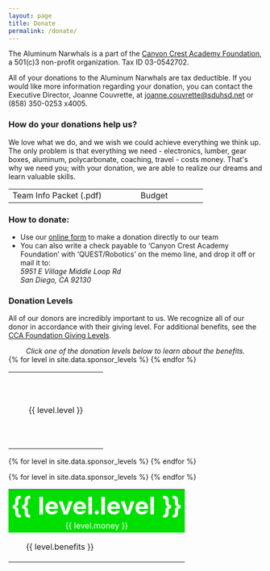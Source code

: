 ```yaml
---
layout: page
title: Donate
permalink: /donate/
---
```


The Aluminum Narwhals is a part of the [Canyon Crest Academy Foundation](http://canyoncrestfoundation.org/), a 501(c)3 non-profit organization. Tax ID 03-0542702.

All of your donations to the Aluminum Narwhals are tax deductible. If you would like more information regarding your donation, you can contact the Executive Director, Joanne Couvrette, at [joanne.couvrette@sduhsd.net](mailto:joanne.couvrette@sduhsd.net) or (858) 350-0253 x4005.

### How do your donations help us?
We love what we do, and we wish we could achieve everything we think up. The only problem is that everything we need - electronics, lumber, gear boxes, aluminum, polycarbonate, coaching, travel - costs money. That's why we need you; with your donation, we are able to realize our dreams and learn valuable skills.

<table width="100%" cellpadding="5px">
	<tr>
		<td width="50%">
			<div class="newbutton hoverAnimate" style="text-align: center;" onClick="javascript:location.href='/resources/team-info/TeamInfoPacket.pdf'">
				Team Info Packet (.pdf)
			</div>
		</td>
		<td width="50%">
			<div class="newbutton hoverAnimate" style="text-align: center;" onClick="javascript:location.href='/about/budget/'">
				Budget
			</div>
		</td>
	</tr>
</table>


### How to donate:
+ Use our [online form](http://weblink.donorperfect.com/QuestRobotics) to make a donation directly to our team
+ You can also write a check payable to ‘Canyon Crest Academy Foundation’ with ‘QUEST/Robotics’ on the memo line, and drop it off or mail it to:  
  *5951 E Village Middle Loop Rd  
	San Diego, CA 92130*

### Donation Levels
All of our donors are incredibly important to us. We recognize all of our donor in accordance with their giving level.
For additional benefits, see the [CCA Foundation Giving Levels](http://www.canyoncrestfoundation.org/recognition/giving-levels-and-donor-premiums).


<script>
function toggle(level) {
	var elements = document.getElementsByClassName("circle");

	$(document.getElementById("Title")).removeClass('expanded');
	$(document.getElementById("Platinum")).removeClass('expanded');
	$(document.getElementById("Gold")).removeClass('expanded');
	$(document.getElementById("Silver")).removeClass('expanded');
	$(document.getElementById("Bronze")).removeClass('expanded');
	$(document.getElementById(level)).addClass('expanded');

	$(document.getElementById("Titleinfo")).css('display', "none");
	$(document.getElementById("Platinuminfo")).css('display', "none");
	$(document.getElementById("Goldinfo")).css('display', "none");
	$(document.getElementById("Silverinfo")).css('display', "none");
	$(document.getElementById("Bronzeinfo")).css('display', "none");
	$(document.getElementById(level + "info")).css('display', "table");
}

$( document ).ready(function() {
	toggle("Title");
});
</script>

<div class="levels">
<div style="text-align: center;"><i>Click one of the donation levels below to learn about the benefits.</i></div>
<table width="100%" border="0" cellpadding="10" cellspacing="0">
	<tr>
	{% for level in site.data.sponsor_levels %}
	    <td width="172px" height="152px" align="center" class="circle hoverAnimate" id="{{ level.level }}" style="background: {{ level.color }};" onClick='toggle("{{ level.level }}")'>
				<div>
					{{ level.level }}
				</div>
	    </td>
	{% endfor %}
	</tr>
</table>

{% for level in site.data.sponsor_levels %}
	<table id="{{ level.level }}info" style="display: none;" width="100%" border="0" cellpadding="10" cellspacing="0">
		<tr>
			<td style="width: 250px;" bgcolor="{{ level.color }}" align="center">
				<b><font color="white" size="40px">{{ level.level }}</font></b>
				<br>
				<font color="white">{{ level.money }}</font>
			</td>
			<td>
				<ul>
					 {{ level.benefits }}
				</ul>
			</td>
		</tr>
	</table>
{% endfor %}
</div>

<table class="mobilelevels" width="100%" border="0" cellpadding="10" cellspacing="0">
	{% for level in site.data.sponsor_levels %}
  	<tr>
    	<td bgcolor="{{ level.color }}" align="center">
      	<b><font color="white" size="40px">{{ level.level }}</font></b>
      	<br>
      	<font color="white">{{ level.money }}</font>
    	</td>
		</tr>
		<tr>
    	<td>
      	<ul>
         	{{ level.benefits }}
      	</ul>
    	</td>
  	</tr>
	{% endfor %}
</table>
